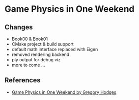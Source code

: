 # Game Physics in One Weekend

## Changes
* Book00 & Book01
* CMake project & build support
* default math interface replaced with Eigen
* removed rendering backend
* ply output for debug viz
* more to come ...

## References
 * [Game Physics in One Weekend by Gregory Hodges](https://gamephysicsweekend.github.io/)
